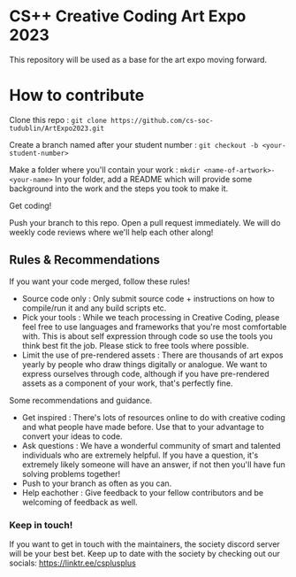 # CS++ Creative Coding Art Expo 2023

This repository will be used as a base for the art expo moving forward.

# How to contribute
Clone this repo : ```git clone https://github.com/cs-soc-tudublin/ArtExpo2023.git```

Create a branch named after your student number : ```git checkout -b <your-student-number>```

Make a folder where you'll contain your work : ```mkdir <name-of-artwork>-<your-name>```
In your folder, add a README which will provide some background into the work and the steps you took to make it. 

Get coding!

Push your branch to this repo. Open a pull request immediately. We will do weekly code reviews where we'll help each other along!

## Rules & Recommendations

If you want your code merged, follow these rules!

* Source code only : Only submit source code + instructions on how to compile/run it and any build scripts etc.
* Pick your tools : While we teach processing in Creative Coding, please feel free to use languages and frameworks that you're most comfortable with. This is about self expression through code so use the tools you think best fit the job. Please stick to free tools where possible.
* Limit the use of pre-rendered assets : There are thousands of art expos yearly by people who draw things digitally or analogue. We want to express ourselves through code, although if you have pre-rendered assets as a component of your work, that's perfectly fine.

Some recommendations and guidance.
* Get inspired : There's lots of resources online to do with creative coding and what people have made before. Use that to your advantage to convert your ideas to code.
* Ask questions : We have a wonderful community of smart and talented individuals who are extremely helpful. If you have a question, it's extremely likely someone will have an answer, if not then you'll have fun solving problems together!
* Push to your branch as often as you can.
* Help eachother : Give feedback to your fellow contributors and be welcoming of feedback as well.

### Keep in touch!
If you want to get in touch with the maintainers, the society discord server will be your best bet.
Keep up to date with the society by checking out our socials: https://linktr.ee/csplusplus
